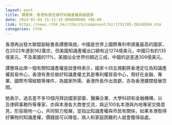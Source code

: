 ```yaml
---
layout: post
title: 譚惠珠：香港有責任做好知識產權貢獻國家
date: 2024-05-04 15:15:19.000000000 +08:00
link: https://news.rthk.hk/rthk/ch/component/k2/1751785-20240504.htm
categories: rthk
---
```


香港再出發大聯盟副秘書長譚惠珠說，中國是世界上國際專利申請量最高的國家，在2022年達到162萬宗，但美國知識產權出口額有近1274億美元，中國只有約135億美元，不及美國的11%，美國佔全世界份額近三成，中國的逆差達309億美元。

譚惠珠出席一個有關知識產權座談會時表示，國家十四五規劃將香港定位為知識產權貿易中心，香港有責任做好知識產權尤其是專利權貿易中心，用好在金融、專業、國際市場經驗等條件，為國家所需、香港所長作出貢獻，亦為香港擴闊發展空間。

她表示，過去差不多10個月拜訪國家部委、醫藥企業、大學科研和金融機構，以及律師事務所等專家，亦與本港各大商會交流，與近100名本港與內地專家交換意見，形容兩地一心，共同努力發展，並指出知識產權與市民有關係，如果本港取得好藥物的知識產權，價錢就可以降低，病人和家庭困難的人就會獲得益處。

